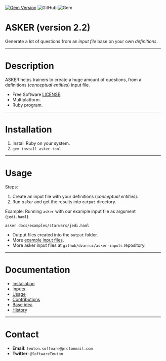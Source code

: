 [![Gem Version](https://badge.fury.io/rb/asker-tool.svg)](https://badge.fury.io/rb/asker-tool)
![GitHub](https://img.shields.io/github/license/dvarrui/asker)
![Gem](https://img.shields.io/gem/dv/asker-tool/2.2.1)

# ASKER (version 2.2)

Generate a lot of questions from an _input file_ base on your own _definitions_.

---
# Description

ASKER helps trainers to create a huge amount of questions, from a definitions (_conceptual entities_) input file.

* Free Software [LICENSE](https://github.com/dvarrui/asker/blob/devel/LICENSE.txt).
* Multiplatform.
* Ruby program.

---
# Installation

1. Install Ruby on your system.
2. `gem install asker-tool`

---
# Usage

Steps:

1. Create an input file with your definitions (_conceptual entities_).
1. Run _asker_ and get the results into `output` directory.

Example: Running `asker` with our example input file as argument (`jedi.haml`):

```
asker docs/examples/starwars/jedi.haml
```

* Output files created into the `output` folder.
* More [example input files](https://github.com/dvarrui/asker/tree/devel/docs/examples).
* More asker input files at `github/dvarrui/asker-inputs` repository.

---
# Documentation

* [Installation](https://github.com/dvarrui/asker/blob/devel/docs/install/README.md)
* [Inputs](https://github.com/dvarrui/asker/blob/devel/docs/inputs/README.md)
* [Usage](https://github.com/dvarrui/asker/blob/devel/docs/usage.md)
* [Contributions](https://github.com/dvarrui/asker/blob/devel/docs/contributions.md)
* [Base idea](https://github.com/dvarrui/asker/blob/devel/docs/idea.md)
* [History](https://github.com/dvarrui/asker/blob/devel/docs/history.md)

---
# Contact

* **Email**: `teuton.software@protonmail.com`
* **Twitter**: `@SoftwareTeuton`
